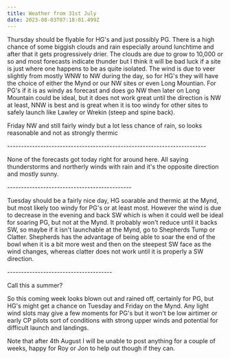 ```yaml
---
title: Weather from 31st July
date: 2023-08-03T07:18:01.499Z
---
```

Thursday should be flyable for HG's and just possibly PG.  There is a high chance of some biggish clouds and rain especially around lunchtime and after that it gets progressively drier.  The clouds are due to grow to 10,000 or so and most forecasts indicate thunder but I think it will be bad luck if a site is just where one happens to be as quite isolated.  The wind is due to veer slightly from mostly WNW to NW during the day, so for HG's they will have the choice of either the Mynd or our NW sites or even Long Mountian.  For PG's if it is as windy as forecast and does go NW then later on Long Mountain could be ideal, but it does not work great until the direction is NW at least, NNW is best and is great when it is too windy for other sites to safely launch like Lawley or Wrekin (steep and spine back).

Friday NW and still fairly windy but a lot less chance of rain, so looks reasonable and not as strongly thermic

\------------------------------------------------------------------------

None of the forecasts got today right for around here.  All saying thunderstorms and northerly winds with rain and it's the opposite direction and mostly sunny.

\---------------------------------------------

Tuesday should be a fairly nice day,  HG soarable and thermic at the Mynd, but most likely too windy for PG's or at least most.  However the wind is due to decrease in the evening and back SW which is when it could well be ideal for soaring PG, but not at the Mynd.  It probably won't reduce until it backs SW, so maybe if it isn't launchable at the Mynd, go to Shepherds Tump or Clatter.  Shepherds has the advantage of being able to soar the end of the bowl when it is a bit more west and then on the steepest SW face as the wind changes, whereas clatter does not work until it is properly a SW direction.

\--------------------------------------

Call this a summer?

So this coming week looks blown out and rained off, certainly for PG, but HG's might get a chance on Tuesday and Friday on the Mynd.  Any light wind slots may give a few moments for PG's but it won't be low airtimer or early CP pilots sort of conditions with strong upper winds and potential for difficult launch and landings.

Note that after 4th August I will be unable to post anything for a couple of weeks, happy for Roy or Jon to help out though if they can.